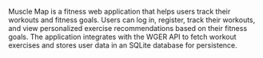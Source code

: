 Muscle Map is a fitness web application that helps users track 
their workouts and fitness goals. Users can log in, register, 
track their workouts, and view personalized exercise recommendations 
based on their fitness goals. The application integrates with 
the WGER API to fetch workout exercises and stores user data in 
an SQLite database for persistence.
